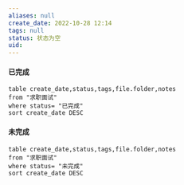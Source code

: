 ```yaml
---
aliases: null
create_date: 2022-10-28 12:14
tags: null
status: 状态为空 
uid: 
---
```

#### 已完成
```dataview
table create_date,status,tags,file.folder,notes 
from "求职面试"
where status= "已完成"
sort create_date DESC 
```
#### 未完成 

```dataview
table create_date,status,tags,file.folder,notes 
from "求职面试"
where status= "未完成"
sort create_date DESC 
```



